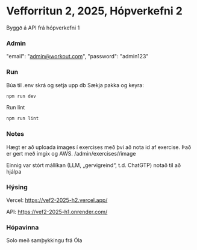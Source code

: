 # Vefforritun 2, 2025, Hópverkefni 2
Byggð á API frá hópverkefni 1

### Admin
"email": "admin@workout.com",
"password": "admin123"

###

### Run

Búa til .env skrá og setja upp db
Sækja pakka og keyra:


```bash
npm run dev
```


Run lint
```bash
npm run lint
```

### Notes
Hægt er að uploada images í exercises með því að nota id af exercise.
Það er gert með imgix og AWS.
/admin/exercises/<id>/image

Einnig var stórt mállíkan (LLM, „gervigreind“, t.d. ChatGTP) notað til að hjálpa

### Hýsing
Vercel:
https://vef2-2025-h2.vercel.app/

API:
https://vef2-2025-h1.onrender.com/

### Hópavinna
Solo með samþykkingu frá Óla
